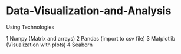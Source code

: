 # Data-Visualization-and-Analysis

Using Technologies

1 Numpy (Matrix and arrays)
2 Pandas (import to csv file)
3 Matplotlib (Visualization with plots)
4 Seaborn
